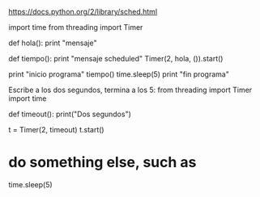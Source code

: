 https://docs.python.org/2/library/sched.html


import time
from threading import Timer

def hola():
    print "mensaje"

def tiempo():
    print "mensaje scheduled"
    Timer(2, hola, ()).start()

print "inicio programa"
tiempo()
time.sleep(5)
print "fin programa"




Escribe a los dos segundos, termina a los 5:
from threading import Timer
import time

def timeout():
    print("Dos segundos")

t = Timer(2, timeout)
t.start()

# do something else, such as
time.sleep(5)
